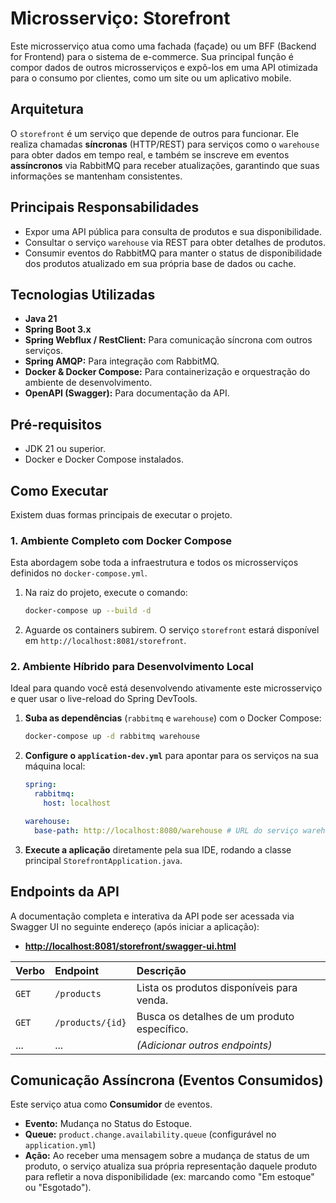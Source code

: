 # Microsserviço: Storefront

Este microsserviço atua como uma fachada (façade) ou um BFF (Backend for Frontend) para o sistema de e-commerce. Sua principal função é compor dados de outros microsserviços e expô-los em uma API otimizada para o consumo por clientes, como um site ou um aplicativo mobile.

## Arquitetura
O `storefront` é um serviço que depende de outros para funcionar. Ele realiza chamadas **síncronas** (HTTP/REST) para serviços como o `warehouse` para obter dados em tempo real, e também se inscreve em eventos **assíncronos** via RabbitMQ para receber atualizações, garantindo que suas informações se mantenham consistentes.

## Principais Responsabilidades
* Expor uma API pública para consulta de produtos e sua disponibilidade.
* Consultar o serviço `warehouse` via REST para obter detalhes de produtos.
* Consumir eventos do RabbitMQ para manter o status de disponibilidade dos produtos atualizado em sua própria base de dados ou cache.

## Tecnologias Utilizadas
* **Java 21**
* **Spring Boot 3.x**
* **Spring Webflux / RestClient:** Para comunicação síncrona com outros serviços.
* **Spring AMQP:** Para integração com RabbitMQ.
* **Docker & Docker Compose:** Para containerização e orquestração do ambiente de desenvolvimento.
* **OpenAPI (Swagger):** Para documentação da API.

## Pré-requisitos
* JDK 21 ou superior.
* Docker e Docker Compose instalados.

## Como Executar

Existem duas formas principais de executar o projeto.

### 1. Ambiente Completo com Docker Compose
Esta abordagem sobe toda a infraestrutura e todos os microsserviços definidos no `docker-compose.yml`.

1.  Na raiz do projeto, execute o comando:
    ```bash
    docker-compose up --build -d
    ```
2.  Aguarde os containers subirem. O serviço `storefront` estará disponível em `http://localhost:8081/storefront`.

### 2. Ambiente Híbrido para Desenvolvimento Local
Ideal para quando você está desenvolvendo ativamente este microsserviço e quer usar o live-reload do Spring DevTools.

1.  **Suba as dependências** (`rabbitmq` e `warehouse`) com o Docker Compose:
    ```bash
    docker-compose up -d rabbitmq warehouse
    ```
2.  **Configure o `application-dev.yml`** para apontar para os serviços na sua máquina local:
    ```yaml
    spring:
      rabbitmq:
        host: localhost
    
    warehouse:
      base-path: http://localhost:8080/warehouse # URL do serviço warehouse
    ```
3.  **Execute a aplicação** diretamente pela sua IDE, rodando a classe principal `StorefrontApplication.java`.

## Endpoints da API
A documentação completa e interativa da API pode ser acessada via Swagger UI no seguinte endereço (após iniciar a aplicação):

* **[http://localhost:8081/storefront/swagger-ui.html](http://localhost:8081/storefront/swagger-ui.html)**

| Verbo | Endpoint      | Descrição                                 |
| :---- | :------------ | :---------------------------------------- |
| `GET` | `/products`     | Lista os produtos disponíveis para venda. |
| `GET` | `/products/{id}` | Busca os detalhes de um produto específico. |
| ...   | ...           | *(Adicionar outros endpoints)* |

## Comunicação Assíncrona (Eventos Consumidos)

Este serviço atua como **Consumidor** de eventos.

* **Evento:** Mudança no Status do Estoque.
* **Queue:** `product.change.availability.queue` (configurável no `application.yml`)
* **Ação:** Ao receber uma mensagem sobre a mudança de status de um produto, o serviço atualiza sua própria representação daquele produto para refletir a nova disponibilidade (ex: marcando como "Em estoque" ou "Esgotado").
